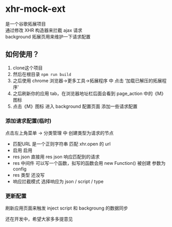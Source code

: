 # xhr-mock-ext

是一个谷歌拓展项目  
通过修改 XHR 构造器来拦截 ajax 请求  
background 拓展页用来维护一下请求配置

## 如何使用？
1. clone这个项目  
2. 然后在根目录 ```npm run build```  
3. 之后使用 chrome 浏览器->更多工具->拓展程序 中 点击 ‘加载已解压的拓展程序’ 
4. 之后刷新你的应用 tab，在浏览器地址栏后面会看到 page_action 中的《M》图标
5. 点击《M》图标 进入 background 配置页面 添加一些请求配置

### 添加请求配置(临时)
点击左上角菜单 -> 分类管理 中 创建类型为请求的节点  
- 匹配URL
是一个正则字符串 匹配 xhr.open 的 url 
- 启用
启用 
- res json 
直接用 res json 响应匹配到的请求 
- res 中间件 
可以写一个函数，拟写的函数会用 new Function() 被创建 
参数为 config 
- res 类型 
还没写
- 响应拦截模式 
选择响应为 json / script / type 

### 更新配置 
刷新应用页面来触发 inject script 和 backgroung 的数据同步 

还在开发中，希望大家多多提意见